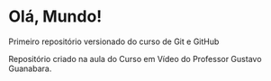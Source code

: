 # Olá, Mundo!
 Primeiro repositório versionado do curso de Git e GitHub

Repositório criado na aula do Curso em Vídeo do Professor Gustavo Guanabara.
